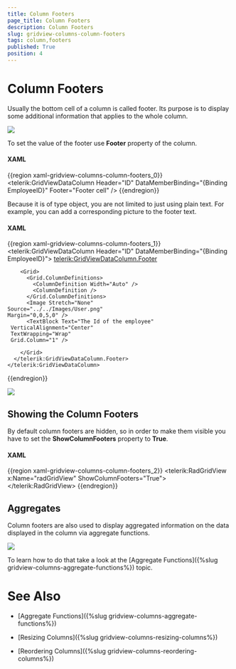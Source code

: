 ```yaml
---
title: Column Footers
page_title: Column Footers
description: Column Footers
slug: gridview-columns-column-footers
tags: column,footers
published: True
position: 4
---
```


# Column Footers

Usually the bottom cell of a column is called footer. Its purpose is to display some additional information that applies to the whole column.

![](images/RadGridView_ColumnFooters_1.png)

To set the value of the footer use __Footer__ property of the column.

#### __XAML__

{{region xaml-gridview-columns-column-footers_0}}
	<telerik:GridViewDataColumn Header="ID"
	                DataMemberBinding="{Binding EmployeeID}"
	                Footer="Footer cell" />
{{endregion}}


Because it is of type object, you are not limited to just using plain text. For example, you can add a corresponding picture to the footer text.

#### __XAML__

{{region xaml-gridview-columns-column-footers_1}}
	<telerik:GridViewDataColumn Header="ID"
	                DataMemberBinding="{Binding EmployeeID}">
	  <telerik:GridViewDataColumn.Footer>
	
	    <Grid>
	      <Grid.ColumnDefinitions>
	        <ColumnDefinition Width="Auto" />
	        <ColumnDefinition />
	      </Grid.ColumnDefinitions>
	      <Image Stretch="None"
	Source="../../Images/User.png"
	Margin="0,0,5,0" />
	      <TextBlock Text="The Id of the employee"
	 VerticalAlignment="Center"
	 TextWrapping="Wrap"
	 Grid.Column="1" />
	
	    </Grid>
	  </telerik:GridViewDataColumn.Footer>
	</telerik:GridViewDataColumn>
{{endregion}}

![](images/RadGridView_ColumnFooters_2.png)

## Showing the Column Footers

By default column footers are hidden, so in order to make them visible you have to set the __ShowColumnFooters__ property to __True__.

#### __XAML__
{{region xaml-gridview-columns-column-footers_2}}
	<telerik:RadGridView x:Name="radGridView"
	                         ShowColumnFooters="True">
	  <!-- ... -->
	</telerik:RadGridView>
{{endregion}}

## Aggregates

Column footers are also used to display aggregated information on the data displayed in the column via aggregate functions.

![](images/RadGridView_ColumnFooters_3.png)

To learn how to do that take a look at the [Aggregate Functions]({%slug gridview-columns-aggregate-functions%}) topic.

# See Also

 * [Aggregate Functions]({%slug gridview-columns-aggregate-functions%})

 * [Resizing Columns]({%slug gridview-columns-resizing-columns%})

 * [Reordering Columns]({%slug gridview-columns-reordering-columns%})
